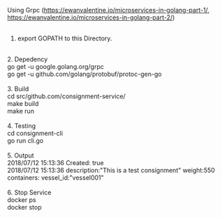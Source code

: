 Using Grpc (https://ewanvalentine.io/microservices-in-golang-part-1/, https://ewanvalentine.io/microservices-in-golang-part-2/)<Br>
<Br>
1. export GOPATH to this Directory.<Br>
<Br>
2. Depedency<Br>
go get -u google.golang.org/grpc<Br>
go get -u github.com/golang/protobuf/protoc-gen-go<Br>
<Br>
3. Build<Br>
cd src/github.com/consignment-service/<Br>
make build<Br>
make run<Br>
<Br>
4. Testing<Br>
cd consignment-cli<Br>
go run cli.go<Br>
<Br>
5. Output<Br>
2018/07/12 15:13:36 Created: true<Br>
2018/07/12 15:13:36 description:"This is a test consignment" weight:550 containers:<customer_id:"naman" origin:"Manchester, United Kingdom" user_id:"user001" > vessel_id:"vessel001"<Br>
<Br>
6. Stop Service<Br>
docker ps<Br>
docker stop <container id><Br>